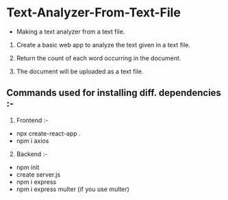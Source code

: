 # Text-Analyzer-From-Text-File 

- Making a text analyzer from a text file.

1. Create a basic web app to analyze the text given in a text file. 

2. Return the count of each word occurring in the document. 

3. The document will be uploaded as a text file.


## Commands used for installing diff. dependencies :-

1. Frontend :-

- npx create-react-app .
- npm i axios


2. Backend :-

- npm init
- create server.js
- npm i express
- npm i express multer (if you use multer)
